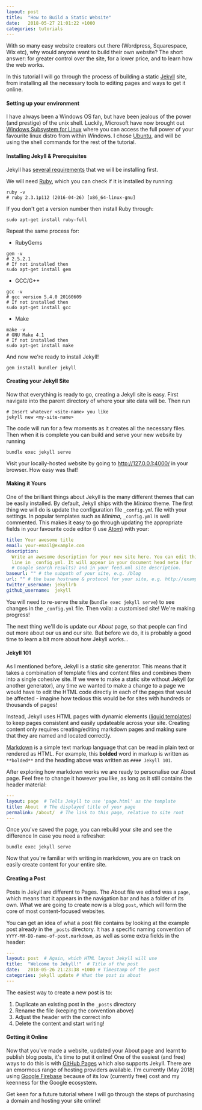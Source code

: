 ```yaml
---
layout: post
title:  "How to Build a Static Website"
date:   2018-05-27 21:01:22 +1000
categories: tutorials
---
```


With so many easy website creators out there (Wordpress, Squarespace, Wix etc), why would anyone want to build their own website? The short answer: for greater control over the site, for a lower price, and to learn how the web works.

In this tutorial I will go through the process of building a static [Jekyll](https://jekyllrb.com/) site, from installing all the necessary tools to editing pages and ways to get it online.

#### Setting up your environment
I have always been a Windows OS fan, but have been jealous of the power (and prestige) of the unix shell. Luckily, Microsoft have now brought out [Windows Subsystem for Linux](https://docs.microsoft.com/en-us/windows/wsl/install-win10) where you can access the full power of your favourite linux distro from within Windows. I chose [Ubuntu](https://www.microsoft.com/en-au/store/p/ubuntu/9nblggh4msv6), and will be using the shell commands for the rest of the tutorial.

#### Installing Jekyll & Prerequisites
Jekyll has [several requirements](https://jekyllrb.com/docs/installation/) that we will be installing first.

We will need [Ruby](https://www.ruby-lang.org/en/downloads/), which you can check if it is installed by running:

```shell
ruby -v
# ruby 2.3.1p112 (2016-04-26) [x86_64-linux-gnu]
```

If you don't get a version number then install Ruby through:
```shell
sudo apt-get install ruby-full
```

Repeat the same process for:
- RubyGems
```shell
gem -v
# 2.5.2.1
# If not installed then
sudo apt-get install gem
```
- GCC/G++
```shell
gcc -v
# gcc version 5.4.0 20160609
# If not installed then
sudo apt-get install gcc
```

- Make
```shell
make -v
# GNU Make 4.1
# If not installed then
sudo apt-get install make
```

And now we're ready to install Jekyll!
```shell
gem install bundler jekyll
```

#### Creating your Jekyll Site
Now that everything is ready to go, creating a Jekyll site is easy. First navigate into the parent directory of where your site data will be. Then run
```shell
# Insert whatever <site-name> you like
jekyll new <my-site-name>
```
The code will run for a few moments as it creates all the necessary files. Then
when it is complete you can build and serve your new website by running
```shell
bundle exec jekyll serve
```
Visit your locally-hosted website by going to http://127.0.0.1:4000/ in your browser. How easy was that!

#### Making it Yours
One of the brilliant things about Jekyll is the many different themes that can be easily installed. By default, Jekyll ships with the *Minima* theme. The first thing we will do is update the configuration file `_config.yml` file with your settings. In popular templates such as *Minima*, `_config.yml` is well commented. This makes it easy to go through updating the appropriate fields in your favourite code editor (I use [Atom](https://atom.io/)) with your:
```yaml
title: Your awesome title
email: your-email@example.com
description:
  Write an awesome description for your new site here. You can edit this
  line in _config.yml. It will appear in your document head meta (for
  # Google search results) and in your feed.xml site description.
baseurl: "" # the subpath of your site, e.g. /blog
url: "" # the base hostname & protocol for your site, e.g. http://example.com
twitter_username: jekyllrb
github_username:  jekyll
```

You will need to re-serve the site (`bundle exec jekyll serve`) to see changes in the `_config.yml` file. Then voila: a customised site! We're making progress!

The next thing we'll do is update our *About* page, so that people can find out more about our us and our site. But before we do, it is probably a good time to learn a bit more about how Jekyll works...

#### Jekyll 101
As I mentioned before, Jekyll is a static site generator. This means that it takes a combination of template files and content files and combines them into a single cohesive site. If we were to make a static site without Jekyll (or another generator), any time we wanted to make a change to a page we would have to edit the HTML code directly in each of the pages that would be affected - imagine how tedious this would be for sites with hundreds or thousands of pages!

Instead, Jekyll uses HTML pages with dynamic elements ([liquid templates](https://shopify.github.io/liquid/)) to keep pages consistent and easily updateable across your site. Creating content only requires creating/editing markdown pages and making sure that they are named and located correctly.

[Markdown](https://daringfireball.net/projects/markdown/) is a simple text markup language that can be read in plain text or rendered as HTML. For example, this **bolded** word in markup is written as `**bolded**` and the heading above was written as `#### Jekyll 101`.

After exploring how markdown works we are ready to personalise our About page. Feel free to change it however you like, as long as it still contains the header material:

```yaml
---
layout: page  # Tells Jekyll to use 'page.html' as the template
title: About  # The displayed title of your page
permalink: /about/  # The link to this page, relative to site root
---
```
Once you've saved the page, you can rebuild your site and see the difference In case you need a refresher:

```shell
bundle exec jekyll serve
```

Now that you're familiar with writing in markdown, you are on track on easily create content for your entire site.

#### Creating a Post
Posts in Jekyll are different to Pages. The About file we edited was a `page`, which means that it appears in the navigation bar and has a folder of its own. What we are going to create now is a blog `post`, which will form the core of most content-focused websites.

You can get an idea of what a post file contains by looking at the example post already in the `_posts` directory. It has a specific naming convention of `YYYY-MM-DD-name-of-post.markdown`, as well as some extra fields in the header:

```yaml
---
layout: post  # Again, which HTML layout Jekyll will use
title:  "Welcome to Jekyll!"  # Title of the post
date:   2018-05-26 21:23:38 +1000 # Timestamp of the post
categories: jekyll update # What the post is about
---
```

The easiest way to create a new post is to:
1. Duplicate an existing post in the `_posts` directory
2. Rename the file (keeping the convention above)
3. Adjust the header with the correct info
4. Delete the content and start writing!

#### Getting it Online
Now that you've made a website, updated your About page and learnt to publish blog posts, it's time to put it online! One of the easiest (and free) ways to do this is with [GitHub Pages](https://pages.github.com/) which also supports Jekyll. There are an emormous range of hosting providers available. I'm currently (May 2018) using [Google Firebase](https://firebase.google.com/) because of its low (currently free) cost and my keenness for the Google ecosystem.

Get keen for a future tutorial where I will go through the steps of purchasing a domain and hosting your site online!
